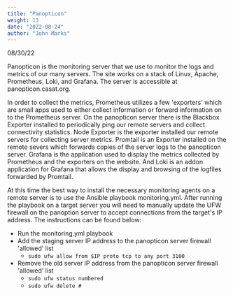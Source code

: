 ```yaml
---
title: "Panopticon"
weight: 13
date: "2022-08-24"
author: "John Marks"
---
```

08/30/22

Panopticon is the monitoring server that we use to monitor the logs and metrics of our many servers. The site works on a stack of Linux, Apache, Prometheus, Loki, and Grafana. The server is accessible at panopticon.casat.org. 

In order to collect the metrics, Prometheus utilizes a few 'exporters' which are small apps used to either collect information or forward information on to the Prometheus server. On the panopticon server there is the Blackbox Exporter installed to periodically ping our remote servers and collect connectivity statistics. Node Exporter is the exporter installed our remote servers for collecting server metrics. Promtail is an Exporter installed on the remote severs which forwards copies of the server logs to the panopticon server. Grafana is the application used to display the metrics collected by Prometheus and the exporters on the website. And Loki is an addon application for Grafana that allows the display and browsing of the logfiles forwarded by Promtail.

At this time the best way to install the necessary monitoring agents on a remote server is to use the Ansible playbook monitoring.yml. After running the playbook on a target server you will need to manually update the UFW firewall on the panoption server to accept connections from the target's IP address. The instructions can be found below:

- Run the monitoring.yml playbook
- Add the staging server IP address to the panopticon server firewall 'allowed' list
    - ```sudo ufw allow from $IP proto tcp to any port 3100```
- Remove the old server IP address from the panopticon server firewall 'allowed' list
    - ```sudo ufw status numbered```
    - ```sudo ufw delete #```